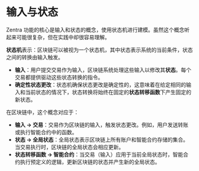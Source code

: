 # 输入与状态

Zentra 功能的核心是输入和状态的概念，使用状态机进行建模。虽然这个概念听起来可能很复杂，但在实践中却很容易理解。

**状态机**表示：区块链可以被视为一个状态机，其中状态表示系统的当前条件，状态之间的转换由输入触发。

* **输入**：用户提交交易作为输入，区块链系统处理这些输入以修改其**状态**。每个交易都提供驱动这些状态转换的指令。
* **确定性状态更改**：状态机确保状态更改是确定性的，这意味着在给定相同的输入和当前状态的情况下，状态转换将始终在固定的**状态转移函数**下产生固定的新状态。

在区块链中，这个概念对应于：

* **输入 → 交易**：交易作为区块链的输入，触发状态更改。例如，用户发送转账或执行智能合约中的函数。
* **状态 → 全局状态**：全局状态表示区块链上所有账户和智能合约存储的集合。当交易执行时，区块链的全局状态会相应更新。
* **状态转移函数 → 智能合约**：当交易（输入）应用于当前全局状态时，智能合约执行预定义的逻辑，更新区块链的状态并产生新的全局状态。
